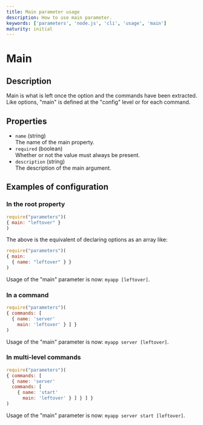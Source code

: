 ```yaml
---
title: Main parameter usage
description: How to use main parameter.
keywords: ['parameters', 'node.js', 'cli', 'usage', 'main']
maturity: initial
---
```


# Main

## Description

Main is what is left once the option and the commands have been extracted. 
Like options, "main" is defined at the "config" level or for each command.

## Properties

* `name` (string)   
  The name of the main property.
* `required` (boolean)   
  Whether or not the value must always be present.
* `description` (string)   
  The description of the main argument.
  
## Examples of configuration

### In the root property

```js
require("parameters")(
{ main: "leftover" }
)
```

The above is the equivalent of declaring options as an array like:

```js
require("parameters")(
{ main:
  { name: "leftover" } }
)
```

Usage of the "main" parameter is now:
`myapp [leftover]`.

### In a command

```js
require("parameters")(
{ commands: [
  { name: 'server'
    main: 'leftover' } ] }
)
```

Usage of the "main" parameter is now:
`myapp server [leftover]`.


### In multi-level commands

```js
require("parameters")(
{ commands: [
  { name: 'server'
  commands: [
    { name: 'start'
      main: 'leftover' } ] } ] }
)
```

Usage of the "main" parameter is now:
`myapp server start [leftover]`.
